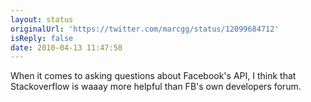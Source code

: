 ```yaml
---
layout: status
originalUrl: 'https://twitter.com/marcgg/status/12099684712'
isReply: false
date: 2010-04-13 11:47:50
---
```


When it comes to asking questions about Facebook's API, I think that Stackoverflow is waaay more helpful than FB's own developers forum.

